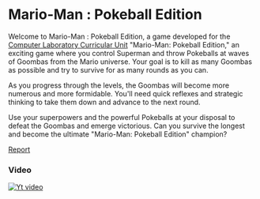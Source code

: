 # Mario-Man : Pokeball Edition

Welcome to Mario-Man : Pokeball Edition, a game developed for the [Computer Laboratory Curricular Unit](https://sigarra.up.pt/feup/en/UCURR_GERAL.FICHA_UC_VIEW?pv_ocorrencia_id=501680)
"Mario-Man: Pokeball Edition," an exciting game where you control Superman and throw Pokeballs at waves of Goombas from the Mario universe. Your goal is to kill as many Goombas as possible and try to survive for as many rounds as you can.

As you progress through the levels, the Goombas will become more numerous and more formidable. You'll need quick reflexes and strategic thinking to take them down and advance to the next round.

Use your superpowers and the powerful Pokeballs at your disposal to defeat the Goombas and emerge victorious. Can you survive the longest and become the ultimate "Mario-Man: Pokeball Edition" champion?

[Report](/doc/Proj_Report.pdf)

### Video
[![Yt video](http://img.youtube.com/vi/inYz8ARiVhw/0.jpg)](https://www.youtube.com/watch?v=inYz8ARiVhw "FEUP LCOM 2022 - MARIO-MAN: Pokeball Edition")
